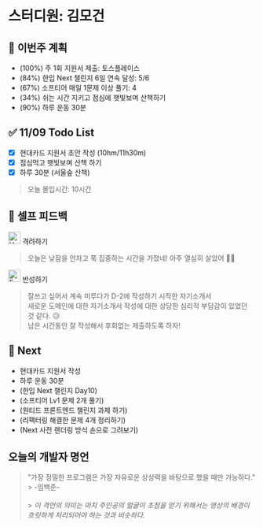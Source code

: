 # 스터디원: 김모건

## 🚀 이번주 계획

- (100%) 주 1회 지원서 제출: 토스플레이스
- (84%) 한입 Next 챌린지 6일 연속 달성: 5/6
- (67%) 소프티어 매일 1문제 이상 풀기: 4
- (34%) 쉬는 시간 지키고 점심에 햇빛보며 산책하기
- (90%) 하루 운동 30분

## ✅ 11/09 Todo List

- [x] 현대카드 지원서 초안 작성 (10hm/11h30m)
- [x] 점심먹고 햇빛보며 산책 하기
- [x] 하루 30분 (서울숲 산책)

> 오늘 몰입시간: 10시간

## 🎉 셀프 피드백

<img src="https://raw.githubusercontent.com/Tarikul-Islam-Anik/Animated-Fluent-Emojis/master/Emojis/Smilies/Hugging%20Face.png" alt="Hugging Face" width="25" height="25"> 격려하기</img>

> 오늘은 낮잠을 안자고 쭉 집중하는 시간을 가졌네! 아주 열심히 살았어 🤗🎈 <br>

<img src="https://raw.githubusercontent.com/Tarikul-Islam-Anik/Animated-Fluent-Emojis/master/Emojis/Smilies/Face%20with%20Monocle.png" alt="Face with Monocle" width="25" height="25"> 반성하기</img>

> 잘쓰고 싶어서 계속 미루다가 D-2에 작성하기 시작한 자기소개서 <br>
> 새로운 도메인에 대한 자기소개서 작성에 대한 상당한 심리적 부담감이 있었던 것 같다. 😥 <br>
> 남은 시간동안 잘 작성해서 후회없는 제출하도록 하자! <br>

## 🌱 Next

- 현대카드 지원서 작성
- 하루 운동 30분
- (한입 Next 챌린지 Day10)
- (소프티어 Lv1 문제 2개 풀기)
- (원티드 프론트엔드 챌린지 과제 하기)
- (리팩터링 해결한 문제 4개 정리하기)
- (Next 사전 렌더링 방식 손으로 그려보기)

## 오늘의 개발자 명언

> "가장 정밀한 프로그램은 가장 자유로운 상상력을 바탕으로 했을 때만 가능하다." <br > > \-임백준\- <br><br> > _이 격언의 의미는 마치 주인공의 얼굴이 초점을 얻기 위해서는 영상의 배경이 흐릿하게 처리되어야 하는 것과 비슷하다._ <br >
